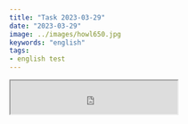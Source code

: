 ```yaml
---
title: "Task 2023-03-29"
date: "2023-03-29"
image: ../images/howl650.jpg
keywords: "english"
tags:
- english test
---
```


<iframe width="300" height="60" src="https://voca.ro/1hO3evS3enR0" frameborder="1"></iframe>
